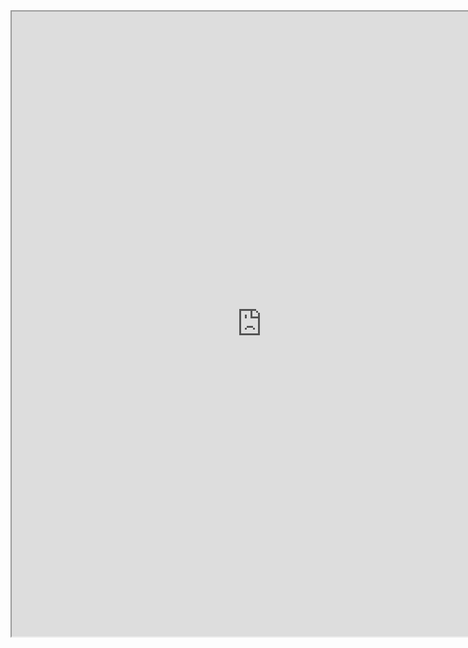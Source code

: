 <iframe src="https://drive.google.com/file/d/1Jknij2XC7p3_CJ_8L4mvOiIYX_h9keMS/preview" width="800" height="1000" allowfullscreen>
</iframe>